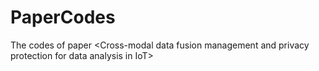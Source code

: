 # PaperCodes
The codes of paper &lt;Cross-modal data fusion management and privacy protection for data analysis in IoT>
